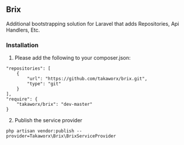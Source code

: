 ## Brix

Additional bootstrapping solution for Laravel that adds Repositories, Api Handlers, Etc.

### Installation

1. Please add the following to your composer.json:

```
"repositories": [
    {
        "url": "https://github.com/takaworx/brix.git",
        "type": "git"
    }
],
"require": {
    "takaworx/brix": "dev-master"
}
```

2. Publish the service provider

```
php artisan vendor:publish --provider=Takaworx\Brix\BrixServiceProvider
```
